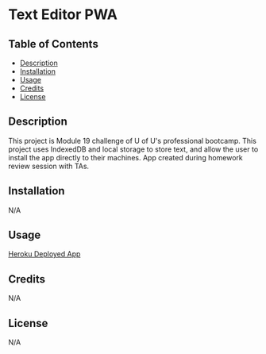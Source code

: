 # Text Editor PWA
## Table of Contents

- [Description](#description)
- [Installation](#installation)
- [Usage](#usage)
- [Credits](#credits)
- [License](#license)

## Description

This project is Module 19 challenge of U of U's professional bootcamp. This project uses IndexedDB and local storage to store text, and allow the user to install the app directly to their machines.
App created during homework review session with TAs.

## Installation

N/A

## Usage
[Heroku Deployed App](https://jate-text-editor-pwa-19.herokuapp.com/)   

## Credits

N/A
## License

N/A
